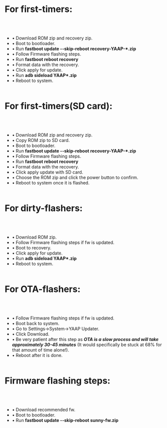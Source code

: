 # For first-timers:
<br/><br/>
- • Download ROM zip and recovery zip.
- • Boot to bootloader.
- • Run __fastboot update --skip-reboot recovery-YAAP-*.zip__
- • Follow Firmware flashing steps.
- • Run __fastboot reboot recovery__
- • Format data with the recovery.
- • Click apply for update.
- • Run __adb sideload YAAP*.zip__
- • Reboot to system.
<br/><br/>
# For first-timers(SD card):
<br/><br/>
- • Download ROM zip and recovery zip.
- • Copy ROM zip to SD card.
- • Boot to bootloader.
- • Run __fastboot update --skip-reboot recovery-YAAP-*.zip__
- • Follow Firmware flashing steps.
- • Run __fastboot reboot recovery__
- • Format data with the recovery.
- • Click apply update with SD card.
- • Choose the ROM zip and click the power button to confirm.         
- • Reboot to system once it is flashed.
<br/><br/>
# For dirty-flashers:
<br/><br/>
- • Download ROM zip.
- • Follow Firmware flashing steps if fw is updated.
- • Boot to recovery.
- • Click apply for update.
- • Run __adb sideload YAAP*.zip__
- • Reboot to system.
<br/><br/>
# For OTA-flashers:
<br/><br/>
- • Follow Firmware flashing steps if fw is updated.
- • Boot back to system.
- • Go to Settings->System->YAAP Updater.
- • Click Download.
- • Be very patient after this step as __*OTA is a slow process and will take approximately 30-45 minutes*__ (It would specifically be stuck at 68% for that amount of time alone!).
- • Reboot after it is done.
<br/><br/>
# Firmware flashing steps:
<br/><br/>
- • Download recommended fw.
- • Boot to bootloader.
- • Run __fastboot update --skip-reboot sunny-fw.zip__
